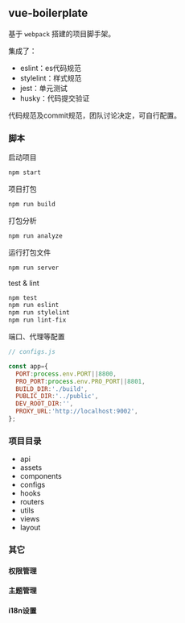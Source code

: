 ## vue-boilerplate

基于 `webpack` 搭建的项目脚手架。

集成了：

- eslint：es代码规范
- stylelint：样式规范
- jest：单元测试
- husky：代码提交验证

代码规范及commit规范，团队讨论决定，可自行配置。

### 脚本

启动项目

```js
npm start

```
项目打包

```js
npm run build

```

打包分析

```js
npm run analyze

```
运行打包文件

```js
npm run server

```
test & lint

```js
npm test
npm run eslint
npm run stylelint
npm run lint-fix

```

端口、代理等配置

```js
// configs.js

const app={
  PORT:process.env.PORT||8800,
  PRO_PORT:process.env.PRO_PORT||8801,
  BUILD_DIR:'./build',
  PUBLIC_DIR:'../public',
  DEV_ROOT_DIR:'',
  PROXY_URL:'http://localhost:9002',
};

```

### 项目目录

- api
- assets
- components
- configs
- hooks
- routers
- utils
- views
- layout

### 其它

#### 权限管理

#### 主题管理

#### i18n设置

